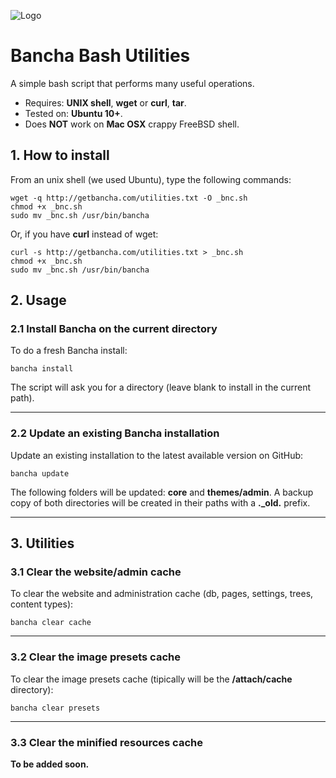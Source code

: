 ![Logo](http://static.squallstar.it/images/bancha-trasp.png)

# Bancha Bash Utilities

A simple bash script that performs many useful operations.

- Requires: **UNIX shell**, **wget** or **curl**, **tar**.
- Tested on: **Ubuntu 10+**.
- Does **NOT** work on **Mac OSX** crappy FreeBSD shell.

## 1. How to install

From an unix shell (we used Ubuntu), type the following commands:

    wget -q http://getbancha.com/utilities.txt -O _bnc.sh
    chmod +x _bnc.sh
    sudo mv _bnc.sh /usr/bin/bancha

Or, if you have **curl** instead of wget:

    curl -s http://getbancha.com/utilities.txt > _bnc.sh
    chmod +x _bnc.sh
    sudo mv _bnc.sh /usr/bin/bancha


## 2. Usage

### 2.1 Install Bancha on the current directory
To do a fresh Bancha install:

    bancha install


The script will ask you for a directory (leave blank to install in the current path).

---

### 2.2 Update an existing Bancha installation

Update an existing installation to the latest available version on GitHub:

    bancha update


The following folders will be updated: **core** and **themes/admin**.
A backup copy of both directories will be created in their paths with a **._old.** prefix.

---

## 3. Utilities

### 3.1 Clear the website/admin cache

To clear the website and administration cache (db, pages, settings, trees, content types):

    bancha clear cache

---

### 3.2 Clear the image presets cache

To clear the image presets cache (tipically will be the **/attach/cache** directory):

    bancha clear presets

---

### 3.3 Clear the minified resources cache

**To be added soon.**
